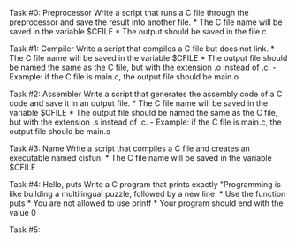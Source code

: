 Task #0: Preprocessor
Write a script that runs a C file through the preprocessor and save the result into another file.
	* The C file name will be saved in the variable $CFILE
	* The output should be saved in the file c

Task #1: Compiler
Write a script that compiles a C file but does not link.
	* The C file name will be saved in the variable $CFILE
	* The output file should be named the same as the C file, but with the extension .o instead of .c.
		- Example: if the C file is main.c, the output file should be main.o

Task #2: Assembler
Write a script that generates the assembly code of a C code and save it in an output file.
	* The C file name will be saved in the variable $CFILE
	* The output file should be named the same as the C file, but with the extension .s instead of .c.
		- Example: if the C file is main.c, the output file should be main.s

Task #3: Name
Write a script that compiles a C file and creates an executable named cisfun.
	* The C file name will be saved in the variable $CFILE

Task #4: Hello, puts
Write a C program that prints exactly "Programming is like building a multilingual puzzle, followed by a new line.
	* Use the function puts
	* You are not allowed to use printf
	* Your program should end with the value 0

Task #5: 
